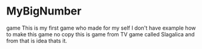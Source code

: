 # MyBigNumber
game
This is my first game who made for my self 
I don't have example how to make this game no copy this is game from TV game called Slagalica and from that is idea thats it.
